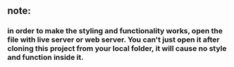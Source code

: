 ## note:
### in order to make the styling and functionality works, open the file with live server or web server. You can't just open it after cloning this project from your local folder, it will cause no style and function inside it.
